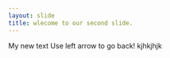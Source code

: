 ```yaml
---
layout: slide
title: wlecome to our second slide.
---
```

My new text
Use left arrow to go back!
kjhkjhjk
